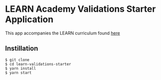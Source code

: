 # LEARN Academy Validations Starter Application

This app accompanies the LEARN curriculum found [here](https://www.learnacademy.org/current-days/529)

## Instillation

```
$ git clone 
$ cd learn-validations-starter
$ yarn install
$ yarn start
```
